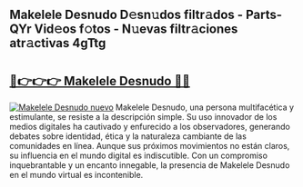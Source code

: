 ## Makelele Desnudo D𝚎sn𝚞dos filtr𝚊dos - Parts-QYr Vid𝚎os f𝚘tos - N𝚞evas filtr𝚊ciones atr𝚊ctivas 4gTtg

# <h2><a href="http://mb0ccv.tromn.icu/?c=Makelele+Desnudo">🔗👉👉👉 Makelele Desnudo 🔗🔗</a></h2>

[![Makelele Desnudo nuevo](https://i.imgur.com/pEAQMta.gif)](http://mb0ccv.tromn.icu/?c=Makelele+Desnudo)
Makelele Desnudo, una persona multifacética y estimulante, se resiste a la descripción simple. Su uso innovador de los medios digitales ha cautivado y enfurecido a los observadores, generando debates sobre identidad, ética y la naturaleza cambiante de las comunidades en línea. Aunque sus próximos movimientos no están claros, su influencia en el mundo digital es indiscutible. Con un compromiso inquebrantable y un encanto innegable, la presencia de Makelele Desnudo en el mundo virtual es incontenible.
